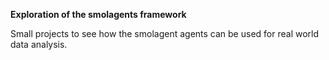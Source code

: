 **Exploration of the smolagents framework**

Small projects to see how the smolagent agents can be used for real world data analysis.

